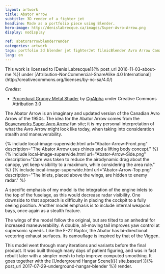 ```yaml
---
layout: artwork
title: Abator Arrow
subtitle: 3D render of a fighter jet
headline: Made as a portfolio piece using Blender.
hero-image: http://denislabrecque.ca/images/Super-Avro-Arrow.png
display: nodisplay

ref: abatorarrowblenderrender
categories: artwork
tags: portfolio 3d blender jet fighterJet filmicBlender Avro Arrow Canada
lang: en
---
```

<div class="small" markdown="1">This work is licensed to [Denis Labrecque]({% post_url 2016-11-03-about-me %}) under [Attribution-NonCommercial-ShareAlike 4.0 International](http://creativecommons.org/licenses/by-nc-sa/4.0/)

*Credits:*
- [Procedural Grungy Metal Shader](https://www.blendswap.com/blends/view/80114) by [CgAlpha](https://www.blendswap.com/user/CgAlpha) under Creative Commons Attribution 3.0
</div>

The Abator Arrow is an imaginary and updated version of the Canadian Avro Arrow of the 1950s. The idea for the Abator Arrow comes from the [Beaverworks Super Avro Arrow](http://www.superarrow.ca/) fan site; it is my personal interpretation of what the Avro Arrow might look like today, when taking into consideration stealth and maneuverability.

{% include local-image-superwide.html url="Abator-Arrow-Front.png" description="The Abator Arrow uses chines and a lifting body concept." %}
{% include local-image-superwide.html url="Abator-Arrow-Side.png" description="Care was taken to reduce the airodynamic drag about the canopy, yet keep visibility to a maximum, while considering the area rule." %}
{% include local-image-superwide.html url="Abator-Arrow-Top.png" description="The inlets, placed above the wings, are hidden to enemy radar." %}



A specific emphasis of my model is the integration of the engine inlets to the top of the fuselage, as this would decrease radar visibility. One downside to that approach is difficulty in placing the cockpit to a fully seeing position. Another model emphasis is to include internal weapons bays, once again as a stealth feature.

The wings of the model follow the original, but are tilted to an anhedral for increased maneuverability. A double, all-moving tail improves yaw control at supersonic speeds. Like the F-22 Raptor, the Abator has bi-directional vectoring exhaust surfaces. Its camouflage is inspired by that of the Viggen.

This model went through many iterations and variants before the final product. It was built through many days of patient figuring, and was in fact rebuilt later with a simpler mesh to help improve computed smoothing. It goes together with the [Underground Hangar Scene]({{ site.baseurl }}{% post_url 2017-07-29-underground-hangar-blender %}) render.
